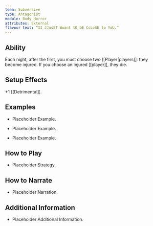 ```yaml
---
team: Subversive
type: Antagonist
module: Body Horror
attributes: External
flavour text: “II JJusST Wwant tO bE CcLoSE to YoU.”
---
```

## Ability
Each night, after the first, you must choose two [[Player|players]]: they become injured. If you choose an injured [[player]], they die.

## Setup Effects
+1 [[Detrimental]].

## Examples
- Placeholder Example.

- Placeholder Example.

- Placeholder Example.

## How to Play
- Placeholder Strategy.

## How to Narrate
- Placeholder Narration.

## Additional Information
- Placeholder Additional Information.